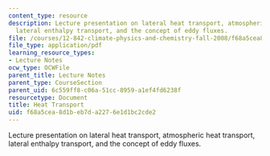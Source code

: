```yaml
---
content_type: resource
description: Lecture presentation on lateral heat transport, atmospheric heat transport,
  lateral enthalpy transport, and the concept of eddy fluxes.
file: /courses/12-842-climate-physics-and-chemistry-fall-2008/f68a5cea8d1beb7da2276e1d1bc2cde2_part3_lec5.pdf
file_type: application/pdf
learning_resource_types:
- Lecture Notes
ocw_type: OCWFile
parent_title: Lecture Notes
parent_type: CourseSection
parent_uid: 6c559ff8-c06a-51cc-8959-a1ef4fd6238f
resourcetype: Document
title: Heat Transport
uid: f68a5cea-8d1b-eb7d-a227-6e1d1bc2cde2
---
```

Lecture presentation on lateral heat transport, atmospheric heat transport, lateral enthalpy transport, and the concept of eddy fluxes.

